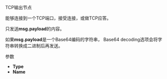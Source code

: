 TCP输出节点

能够连接到一个TCP端口，接受连接，或做TCP应答。

只发送**msg.payload**的内容。

如果**msg.payload**是一个Base64编码的字符串， Base64 decoding选项会将字符串转换成二进制后再发送。 

参数

*   **Type**
*   **Name**